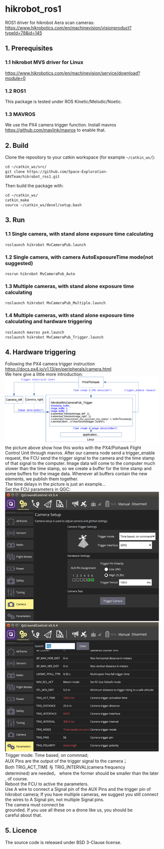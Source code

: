 # hikrobot_ros1
ROS1 driver for hikrobot Aera scan cameras: https://www.hikrobotics.com/en/machinevision/visionproduct?typeId=78&id=145

## 1. Prerequisites
### 1.1 hikrobot MVS driver for Linux
https://www.hikrobotics.com/en/machinevision/service/download?module=0

### 1.2 ROS1
This package is tested under ROS Kinetic/Melodic/Noetic.

### 1.3 MAVROS 
We use the PX4 camera trigger function.
Install mavros https://github.com/mavlink/mavros to enable that.

## 2. Build 
Clone the repository to your catkin workspace (for example `~/catkin_ws/`):
```
cd ~/catkin_ws/src/
git clone https://github.com/Space-Exploration-UAVTeam/hikrobot_ros1.git
```
Then build the package with:
```
cd ~/catkin_ws/
catkin_make
source ~/catkin_ws/devel/setup.bash
```

## 3. Run
### 1.1 Single camera, with stand alone exposure time calculating
```
roslaunch hikrobot MvCameraPub.launch
```
### 1.2 Single camera, with camera AutoExposureTime mode(not suggested)
```
rosrun hikrobot MvCameraPub_Auto
```
### 1.3 Multiple cameras, with stand alone exposure time calculating
```
roslaunch hikrobot MvCameraPub_Multiple.launch
```
### 1.4 Multiple cameras, with stand alone exposure time calculating and hardware triggering
```
roslaunch mavros px4.launch
roslaunch hikrobot MvCameraPub_Trigger.launch
```

## 4. Hardware triggering
Following the PX4 camera trigger instruction https://docs.px4.io/v1.13/en/peripherals/camera.html  
We here give a little more introduction:
![image](https://github.com/Space-Exploration-UAVTeam/hikrobot_ros1/blob/master/img/Picture1.png)
the picture above show how this works with the PX4/Pixhawk Flight Control Unit through mavros. After our camera node send a trigger_enable request, the FCU send the trigger signal to the camera and the time stamp of that signal to the computer. Image data will come to the computer much slower than the time stamp, so we create a buffer for the time stamp and some buffers for the image data. Whenever all buffers contain the new elements, we publish them together.  
The time delays in the picture is just an example...  
Set the FCU parameters in QGC:  
![image](https://github.com/Space-Exploration-UAVTeam/hikrobot_ros1/blob/master/img/Picture2.png)
![image](https://github.com/Space-Exploration-UAVTeam/hikrobot_ros1/blob/master/img/Picture3.png)
Trigger mode: Time based, on commnad;  
AUX Pins are the output of the trigger signal to the camera；  
Both TRIG_ACT_TIME 与 TRIG_INTERVAL(camera frequency determined) are needed， where the former should be smaller than the later, of course.  
Reboot the FCU to active the parameters.  
Use A wire to connect a Signal pin of the AUX Pins and the trigger pin of hikrobot camera; If you have multiple cameras, we suggest you still connect the wires to A Signal pin, not multiple Signal pins.  
The camera must connect be grounded. If you use all these on a drone like us, you should be careful about that.  

## 5. Licence
The source code is released under BSD 3-Clause license.
